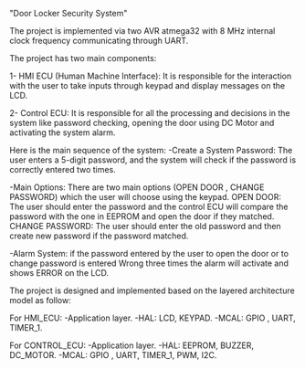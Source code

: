 
"Door Locker Security System"

The project is implemented via two AVR atmega32 with 8 MHz internal clock frequency communicating through UART.



The project has two main components:

1- HMI ECU (Human Machine Interface): It is responsible for the interaction with the user to take inputs through keypad and display messages on the LCD.

2- Control ECU: It is responsible for all the processing and decisions in the system like password checking, opening the door using DC Motor and activating the system alarm.




Here is the main sequence of the system:
-Create a System Password: The user enters a 5-digit password, and the system will check if the password is correctly entered two times.

-Main Options: There are two main options (OPEN DOOR , CHANGE PASSWORD) which the user will choose using the keypad.
OPEN DOOR: The user should enter the password and the control ECU will compare the password with the one in EEPROM and open the door if they matched.
CHANGE PASSWORD: The user should enter the old password and then create new password if the password matched.

-Alarm System: if the password entered by the user to open the door or to change password is entered Wrong three times the alarm will activate and shows ERROR on the LCD.




The project is designed and implemented based on the layered architecture model as follow:

For HMI_ECU:
-Application layer.
-HAL: LCD, KEYPAD.
-MCAL: GPIO , UART, TIMER_1.

For CONTROL_ECU:
-Application layer.
-HAL: EEPROM, BUZZER, DC_MOTOR.
-MCAL: GPIO , UART, TIMER_1, PWM, I2C.
